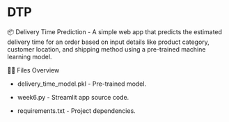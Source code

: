 # DTP
📦 Delivery Time Prediction -
A simple web app that predicts the estimated delivery time for an order based on input details like product category, customer location, and shipping method using a pre-trained machine learning model.

🧑‍💻 Files Overview

- delivery_time_model.pkl - Pre-trained model.

- week6.py - Streamlit app source code.

- requirements.txt - Project dependencies.

